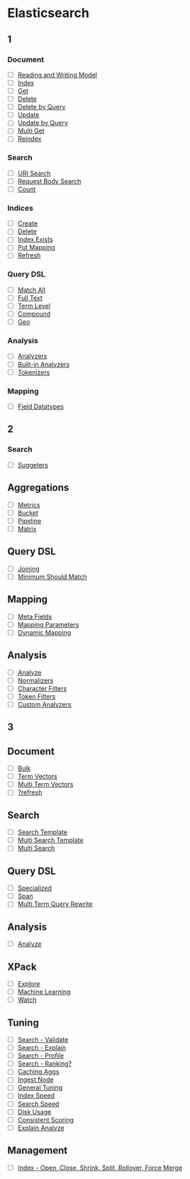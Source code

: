 # Elasticsearch

## 1
### Document
* [ ] [Reading and Writing Model](https://www.elastic.co/guide/en/elasticsearch/reference/6.2/docs-replication.html)
* [ ] [Index](https://www.elastic.co/guide/en/elasticsearch/reference/6.2/docs-index_.html)
* [ ] [Get](https://www.elastic.co/guide/en/elasticsearch/reference/6.2/docs-get.html)
* [ ] [Delete](https://www.elastic.co/guide/en/elasticsearch/reference/6.2/docs-delete.html)
* [ ] [Delete by Query](https://www.elastic.co/guide/en/elasticsearch/reference/6.2/docs-delete-by-query.html)
* [ ] [Update](https://www.elastic.co/guide/en/elasticsearch/reference/6.2/docs-update.html)
* [ ] [Update by Query](https://www.elastic.co/guide/en/elasticsearch/reference/6.2/docs-update-by-query.html)
* [ ] [Multi Get](https://www.elastic.co/guide/en/elasticsearch/reference/6.2/docs-multi-get.html)
* [ ] [Reindex](https://www.elastic.co/guide/en/elasticsearch/reference/6.2/docs-reindex.html)

### Search
* [ ] [URI Search](https://www.elastic.co/guide/en/elasticsearch/reference/6.2/search-uri-request.html)
* [ ] [Request Body Search](https://www.elastic.co/guide/en/elasticsearch/reference/6.2/search-request-body.html)
* [ ] [Count](https://www.elastic.co/guide/en/elasticsearch/reference/6.2/search-count.html)

### Indices
* [ ] [Create](https://www.elastic.co/guide/en/elasticsearch/reference/6.2/indices-create-index.html)
* [ ] [Delete](https://www.elastic.co/guide/en/elasticsearch/reference/6.2/indices-delete-index.html)
* [ ] [Index Exists](https://www.elastic.co/guide/en/elasticsearch/reference/6.2/indices-exists.html)
* [ ] [Put Mapping](https://www.elastic.co/guide/en/elasticsearch/reference/6.2/indices-put-mapping.html)
* [ ] [Refresh](https://www.elastic.co/guide/en/elasticsearch/reference/6.2/indices-refresh.html)

### Query DSL
* [ ] [Match All](https://www.elastic.co/guide/en/elasticsearch/reference/6.2/query-dsl-match-all-query.html)
* [ ] [Full Text](https://www.elastic.co/guide/en/elasticsearch/reference/6.2/full-text-queries.html)
* [ ] [Term Level](https://www.elastic.co/guide/en/elasticsearch/reference/6.2/term-level-queries.html)
* [ ] [Compound](https://www.elastic.co/guide/en/elasticsearch/reference/6.2/compound-queries.html)
* [ ] [Geo](https://www.elastic.co/guide/en/elasticsearch/reference/6.2/geo-queries.html)

### Analysis
* [ ] [Analyzers](https://www.elastic.co/guide/en/elasticsearch/reference/6.2/analyzer-anatomy.html)
* [ ] [Built-in Analyzers](https://www.elastic.co/guide/en/elasticsearch/reference/6.2/analysis-analyzers.html)
* [ ] [Tokenizers](https://www.elastic.co/guide/en/elasticsearch/reference/6.2/analysis-tokenizers.html)

### Mapping
* [ ] [Field Datatypes](https://www.elastic.co/guide/en/elasticsearch/reference/6.2/mapping-types.html)

## 2
### Search
* [ ] [Suggeters](https://www.elastic.co/guide/en/elasticsearch/reference/6.2/search-suggesters.html)

## Aggregations
* [ ] [Metrics](https://www.elastic.co/guide/en/elasticsearch/reference/6.2/search-aggregations-metrics.html)
* [ ] [Bucket](https://www.elastic.co/guide/en/elasticsearch/reference/6.2/search-aggregations-bucket.html)
* [ ] [Pipeline](https://www.elastic.co/guide/en/elasticsearch/reference/6.2/search-aggregations-pipeline.html)
* [ ] [Matrix](https://www.elastic.co/guide/en/elasticsearch/reference/6.2/search-aggregations-matrix.html)

## Query DSL
* [ ] [Joining](https://www.elastic.co/guide/en/elasticsearch/reference/6.2/joining-queries.html)
* [ ] [Minimum Should Match](https://www.elastic.co/guide/en/elasticsearch/reference/6.2/query-dsl-minimum-should-match.html)

## Mapping
* [ ] [Meta Fields](https://www.elastic.co/guide/en/elasticsearch/reference/6.2/mapping-fields.html)
* [ ] [Mapping Parameters](https://www.elastic.co/guide/en/elasticsearch/reference/6.2/mapping-params.html)
* [ ] [Dynamic Mapping](https://www.elastic.co/guide/en/elasticsearch/reference/6.2/dynamic-mapping.html)

## Analysis
* [ ] [Analyze](https://www.elastic.co/guide/en/elasticsearch/reference/6.2/indices-analyze.html)
* [ ] [Normalizers](https://www.elastic.co/guide/en/elasticsearch/reference/6.2/analysis-normalizers.html)
* [ ] [Character Filters](https://www.elastic.co/guide/en/elasticsearch/reference/6.2/analysis-charfilters.html)
* [ ] [Token Filters](https://www.elastic.co/guide/en/elasticsearch/reference/6.2/analysis-tokenfilters.html)
* [ ] [Custom Analyzers](https://www.elastic.co/guide/en/elasticsearch/reference/6.2/analysis-custom-analyzer.html)

## 3
## Document
* [ ] [Bulk](https://www.elastic.co/guide/en/elasticsearch/reference/6.2/docs-bulk.html)
* [ ] [Term Vectors](https://www.elastic.co/guide/en/elasticsearch/reference/6.2/docs-termvectors.html)
* [ ] [Multi Term Vectors](https://www.elastic.co/guide/en/elasticsearch/reference/6.2/docs-multi-termvectors.html)
* [ ] [?refresh](https://www.elastic.co/guide/en/elasticsearch/reference/6.2/docs-refresh.html)

## Search
* [ ] [Search Template](https://www.elastic.co/guide/en/elasticsearch/reference/6.2/search-template.html)
* [ ] [Multi Search Template](https://www.elastic.co/guide/en/elasticsearch/reference/6.2/multi-search-template.html)
* [ ] [Multi Search](https://www.elastic.co/guide/en/elasticsearch/reference/6.2/search-multi-search.html)

## Query DSL
* [ ] [Specialized](https://www.elastic.co/guide/en/elasticsearch/reference/6.2/specialized-queries.html)
* [ ] [Span](https://www.elastic.co/guide/en/elasticsearch/reference/6.2/span-queries.html)
* [ ] [Multi Term Query Rewrite](https://www.elastic.co/guide/en/elasticsearch/reference/6.2/query-dsl-multi-term-rewrite.html)

## Analysis
* [ ] [Analyze](https://www.elastic.co/guide/en/elasticsearch/reference/6.2/indices-analyze.html)

## XPack
* [ ] [Explore](https://www.elastic.co/guide/en/elasticsearch/reference/6.2/graph-explore-api.html)
* [ ] [Machine Learning](https://www.elastic.co/guide/en/elasticsearch/reference/6.2/ml-apis.html)
* [ ] [Watch](https://www.elastic.co/guide/en/elasticsearch/reference/6.2/watcher-api-put-watch.html)

## Tuning
* [ ] [Search - Validate](https://www.elastic.co/guide/en/elasticsearch/reference/6.2/search-validate.html)
* [ ] [Search - Explain](https://www.elastic.co/guide/en/elasticsearch/reference/6.2/search-explain.html)
* [ ] [Search - Profile](https://www.elastic.co/guide/en/elasticsearch/reference/6.2/search-profile.html)
* [ ] [Search - Ranking?](https://www.elastic.co/guide/en/elasticsearch/reference/6.2/search-rank-eval.html)
* [ ] [Caching Aggs](https://www.elastic.co/guide/en/elasticsearch/reference/6.2/caching-heavy-aggregations.html)
* [ ] [Ingest Node](https://www.elastic.co/guide/en/elasticsearch/reference/6.2/ingest.html)
* [ ] [General Tuning](https://www.elastic.co/guide/en/elasticsearch/reference/6.2/general-recommendations.html)
* [ ] [Index Speed](https://www.elastic.co/guide/en/elasticsearch/reference/6.2/tune-for-indexing-speed.html)
* [ ] [Search Speed](https://www.elastic.co/guide/en/elasticsearch/reference/6.2/tune-for-search-speed.html)
* [ ] [Disk Usage](https://www.elastic.co/guide/en/elasticsearch/reference/6.2/tune-for-disk-usage.html)
* [ ] [Consistent Scoring](https://www.elastic.co/guide/en/elasticsearch/reference/6.2/consistent-scoring.html)
* [ ] [Explain Analyze](https://www.elastic.co/guide/en/elasticsearch/reference/6.2/_explain_analyze.html)

## Management
* [ ] [Index - Open, Close, Shrink, Split, Rollover, Force Merge](https://www.elastic.co/guide/en/elasticsearch/reference/6.2/indices.html)
